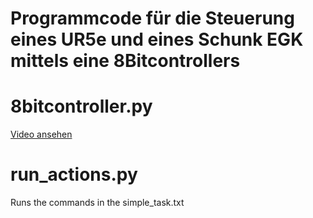 # Programmcode für die Steuerung eines UR5e und eines Schunk EGK mittels eine 8Bitcontrollers

# 8bitcontroller.py

[Video ansehen](./demo.mp4)


# run_actions.py

Runs the commands in the simple_task.txt

